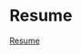 # Resume

<html>
<body>
  <a href= "http://Sasankdaggubati93.github.io/Resume/" rel="noFollow">Resume</a>
</body>
</html>
